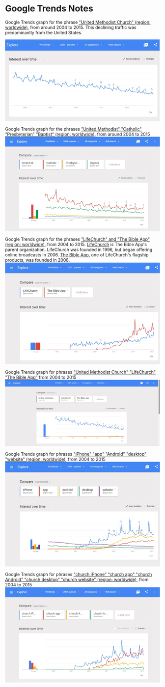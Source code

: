 # Google Trends Notes

Google Trends graph for the phrase ["United Methodist Church" (region: worldwide)](http://www.google.com/trends/explore#q=United%20Methodist%20Church), from around 2004 to 2015. This declining traffic was predominantly from the United States.

![](images/google-trends-united-methodist-church-worldwide.jpg)

Google Trends graph for the phrases ["United Methodist" "Catholic" "Presbyterian" "Baptist" (region: worldwide)](http://www.google.com/trends/explore#q=United%20Methodist%2C%20Catholic%2C%20Presbyterian%2C%20Baptist&cmpt=q&tz=), from around 2004 to 2015
![](images/google-trends-united-methodist-catholic-presbyterian-baptist.jpg)

Google Trends graph for the phrases ["LifeChurch" and "The Bible App" (region: worldwide)](http://www.google.com/trends/explore#q=LifeChurch%2C%20The%20Bible%20App), from 2004 to 2015. [LifeChurch](http://en.wikipedia.org/wiki/LifeChurch.tv) is The Bible App's parent organization. LifeChurch was founded in 1996, but began offering online broadcasts in 2006. [The Bible App](https://www.bible.com/app), one of LifeChurch's flagship products, was founded in 2008. 
![](images/google-trends-lifechurch-and-the-bible-app.jpg)

Google Trends graph for phrases ["United Methodist Church" "LifeChurch" "The Bible App"](http://www.google.com/trends/explore#q=United%20Methodist%20Church%2C%20LifeChurch%2C%20The%20Bible%20App) from 2004 to 2015
![](images/google-trends-united-methodist-church-lifechurch-the-bible-app.jpg)

Google Trends graph for phrases ["iPhone" "app" "Android" "desktop" "website" (region: worldwide)](http://www.google.com/trends/explore#q=iPhone%2C%20app%2C%20Android%2C%20desktop%2C%20website&cmpt=q&tz=), from 2004 to 2015
![](images/google-trends-iphone-app-android-desktop-website.jpg)

Google Trends graph for phrases ["church iPhone" "church app" "church Android" "church desktop" "church website" (region: worldwide)](http://www.google.com/trends/explore#q=church%20iPhone%2C%20church%20app%2C%20church%20Android%2C%20church%20livestream&cmpt=q&tz=), from 2004 to 2015
![](images/google-trends-church-iphone-church-app-church-android-church-livestream.jpg)







